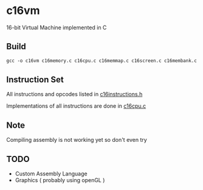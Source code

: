# c16vm

 16-bit Virtual Machine implemented in C

## Build

```txt
gcc -o c16vm c16memory.c c16cpu.c c16memmap.c c16screen.c c16membank.c c16graphics.c c16vm.c c16main.c -Iinclude  -Wall -Werror -Wpedantic
```

## Instruction Set

All instructions and opcodes listed in [c16instructions.h](https://github.com/noah1400/c16vm/blob/main/include/c16instructions.h)

Implementations of all instructions are done in [c16cpu.c](https://github.com/noah1400/c16vm/blob/8defde73e1779eee78da042cab681b9b1d97651c/c16cpu.c#L173)

## Note

Compiling assembly is not working yet so don't even try

## TODO

- Custom Assembly Language
- Graphics ( probably using openGL )
